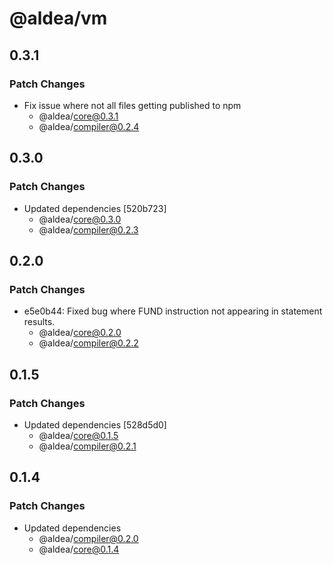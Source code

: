 # @aldea/vm

## 0.3.1

### Patch Changes

- Fix issue where not all files getting published to npm
  - @aldea/core@0.3.1
  - @aldea/compiler@0.2.4

## 0.3.0

### Patch Changes

- Updated dependencies [520b723]
  - @aldea/core@0.3.0
  - @aldea/compiler@0.2.3

## 0.2.0

### Patch Changes

- e5e0b44: Fixed bug where FUND instruction not appearing in statement results.
  - @aldea/core@0.2.0
  - @aldea/compiler@0.2.2

## 0.1.5

### Patch Changes

- Updated dependencies [528d5d0]
  - @aldea/core@0.1.5
  - @aldea/compiler@0.2.1

## 0.1.4

### Patch Changes

- Updated dependencies
  - @aldea/compiler@0.2.0
  - @aldea/core@0.1.4
